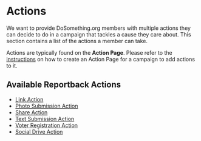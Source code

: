 # Actions

We want to provide DoSomething.org members with multiple actions they can decide to do in a campaign that tackles a cause they care about. This section contains a list of the actions a member can take.

Actions are typically found on the **Action Page**. Please refer to the [instructions](../pages/page-creation.md) on how to create an Action Page for a campaign to add actions to it.

## Available Reportback Actions

- [Link Action](link-action.md)
- [Photo Submission Action](photo-submission-action.md)
- [Share Action](share-action.md)
- [Text Submission Action](text-submission-action.md)
- [Voter Registration Action](voter-registration-action.md)
- [Social Drive Action](social-drive-action.md)
